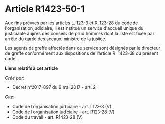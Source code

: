 # Article R1423-50-1

Aux fins prévues par les articles L. 123-3 et R. 123-28 du code de l'organisation judiciaire, il est institué un service
d'accueil unique du justiciable auprès des conseils de prud'hommes dont la liste est fixée par arrêté du garde des sceaux,
ministre de la justice. 

Les agents de greffe affectés dans ce service sont désignés par le directeur de greffe conformément aux dispositions de
l'article R. 1423-38 du présent code.

**Liens relatifs à cet article**

_Créé par_:

  - Décret n°2017-897 du 9 mai 2017 - art. 2

_Cite_:

  - Code de l'organisation judiciaire - art. L123-3 (V)
  - Code de l'organisation judiciaire - art. R123-28 (V)
  - Code du travail - art. R1423-28 (V)

